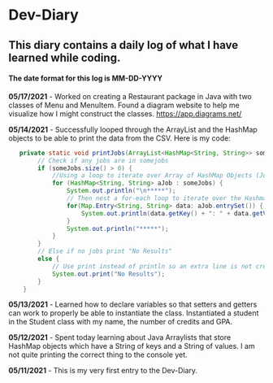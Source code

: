 # Dev-Diary
## This diary contains a daily log of what I have learned while coding. 

#### The date format for this log is MM-DD-YYYY

__05/17/2021__ - Worked on creating a Restaurant package in Java with two classes of Menu and MenuItem. Found a diagram website to help me visualize how I might construct the classes. https://app.diagrams.net/

__05/14/2021__ - Successfully looped through the ArrayList and the HashMap objects to be able to print the data from the CSV. Here is my code: 
```java    
   private static void printJobs(ArrayList<HashMap<String, String>> someJobs) {
        // Check if any jobs are in somejobs
        if (someJobs.size() > 0) {
            //Using a loop to iterate over Array of HashMap Objects (Jobs)
            for (HashMap<String, String> aJob : someJobs) {
                System.out.println("\n*****");
                // Then nest a for-each loop to iterate over the Hashmap Objects
                for(Map.Entry<String, String> data: aJob.entrySet()) {
                    System.out.println(data.getKey() + ": " + data.getValue());
                }
                System.out.println("*****");
            }
        }
        // Else if no jobs print "No Results"
        else {
            // Use print instead of println so an extra line is not created below the print
            System.out.print("No Results");
        }
    }
```

__05/13/2021__ - Learned how to declare variables so that setters and getters can work to properly be able to instantiate the class. Instantiated a student in the Student class with my name, the number of credits and GPA.

__05/12/2021__ - Spent today learning about Java Arraylists that store HashMap objects which have a String of keys and a String of values. I am not quite printing the correct thing to the console yet. 

__05/11/2021__ - This is my very first entry to the Dev-Diary.
